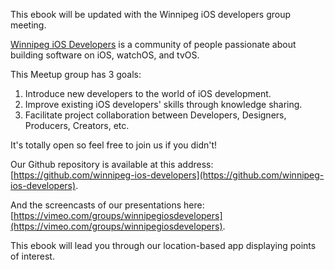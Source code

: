 This ebook will be updated with the Winnipeg iOS developers group meeting.

[Winnipeg iOS Developers]() is a community of people passionate about building software on iOS, watchOS, and tvOS.

This Meetup group has 3 goals:

1. Introduce new developers to the world of iOS development.
2. Improve existing iOS developers' skills through knowledge sharing. 
3. Facilitate project collaboration between Developers, Designers, Producers, Creators, etc.

It's totally open so feel free to join us if you didn't!

Our Github repository is available at this address: [https://github.com/winnipeg-ios-developers](https://github.com/winnipeg-ios-developers).

And the screencasts of our presentations here: [https://vimeo.com/groups/winnipegiosdevelopers](https://vimeo.com/groups/winnipegiosdevelopers).

This ebook will lead you through our location-based app displaying points of interest.
